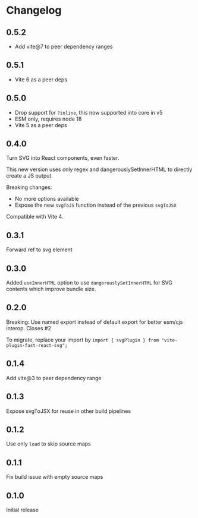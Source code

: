 # Changelog

## 0.5.2

- Add vite@7 to peer dependency ranges

## 0.5.1

- Vite 6 as a peer deps

## 0.5.0

- Drop support for `?inline`, this now supported into core in v5
- ESM only, requires node 18
- Vite 5 as a peer deps

## 0.4.0

Turn SVG into React components, even faster.

This new version uses only regex and dangerouslySetInnerHTML to directly create a JS output.

Breaking changes:

- No more options available
- Expose the new `svgToJS` function instead of the previous `svgToJSX`

Compatible with Vite 4.

## 0.3.1

Forward ref to svg element

## 0.3.0

Added `useInnerHTML` option to use `dangerouslySetInnerHTML` for SVG contents which improve bundle size.

## 0.2.0

Breaking: Use named export instead of default export for better esm/cjs interop. Closes #2

To migrate, replace your import by `import { svgPlugin } from "vite-plugin-fast-react-svg";`

## 0.1.4

Add vite@3 to peer dependency range

## 0.1.3

Expose svgToJSX for reuse in other build pipelines

## 0.1.2

Use only `load` to skip source maps

## 0.1.1

Fix build issue with empty source maps

## 0.1.0

Initial release

